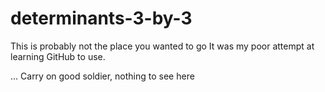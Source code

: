 # determinants-3-by-3

This is probably not the place you wanted to go
It was my poor attempt at learning GitHub to use. 

... Carry on good soldier, nothing to see here
